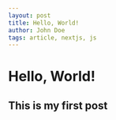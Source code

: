 ```yaml
---
layout: post
title: Hello, World!
author: John Doe
tags: article, nextjs, js
---
```


# Hello, World!

## This is my first post
